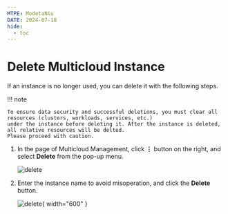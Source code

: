 ```yaml
---
MTPE: ModetaNiu
DATE: 2024-07-18
hide:
  - toc
---
```


# Delete Multicloud Instance

If an instance is no longer used, you can delete it with the following steps.

!!! note

    To ensure data security and successful deletions, you must clear all resources (clusters, workloads, services, etc.) 
    under the instance before deleting it. After the instance is deleted, all relative resources will be delted. 
    Please proceed with caution. 

1. In the page of Multicloud Management, click __⋮__ button on the right, and select __Delete__ from the pop-up menu.

    ![delete](https://docs.daocloud.io/daocloud-docs-images/docs/en/docs/kairship/images/delete-instance01.png)

2. Enter the instance name to avoid misoperation, and click the __Delete__ button.

    ![delete](https://docs.daocloud.io/daocloud-docs-images/docs/en/docs/kairship/images/delete-instance02.png){ width="600" }
